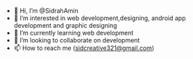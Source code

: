 - 👋 Hi, I’m @SidrahAmin
- 👀 I’m interested in web development,designing, android app development and graphic designing
- 🌱 I’m currently learning web development
- 💞️ I’m looking to collaborate on development
- 📫 How to reach me (sidcreative321@gmail.com)

<!---
SidrahAmin/SidrahAmin is a ✨ special ✨ repository because its `README.md` (this file) appears on your GitHub profile.
You can click the Preview link to take a look at your changes.
--->
